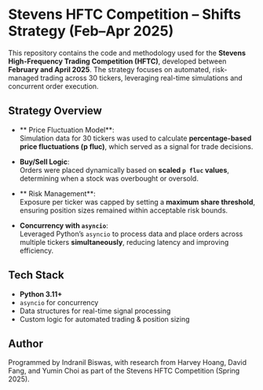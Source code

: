 # Stevens HFTC Competition – Shifts Strategy (Feb–Apr 2025)

This repository contains the code and methodology used for the **Stevens High-Frequency Trading Competition (HFTC)**, developed between **February and April 2025**. The strategy focuses on automated, risk-managed trading across 30 tickers, leveraging real-time simulations and concurrent order execution.

## Strategy Overview

- ** Price Fluctuation Model**:  
  Simulation data for 30 tickers was used to calculate **percentage-based price fluctuations (p fluc)**, which served as a signal for trade decisions.

- **Buy/Sell Logic**:  
  Orders were placed dynamically based on **scaled `p fluc` values**, determining when a stock was overbought or oversold.

- ** Risk Management**:  
  Exposure per ticker was capped by setting a **maximum share threshold**, ensuring position sizes remained within acceptable risk bounds.

- **Concurrency with `asyncio`**:  
  Leveraged Python’s `asyncio` to process data and place orders across multiple tickers **simultaneously**, reducing latency and improving efficiency.

## Tech Stack

- **Python 3.11+**
- `asyncio` for concurrency
- Data structures for real-time signal processing
- Custom logic for automated trading & position sizing

## Author

Programmed by Indranil Biswas, with research from Harvey Hoang, David Fang, and Yumin Choi as part of the Stevens HFTC Competition (Spring 2025).
